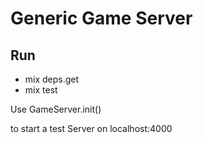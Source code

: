 Generic Game Server
==========================

## Run

* mix deps.get
* mix test

Use
GameServer.init()

to start a test Server on localhost:4000